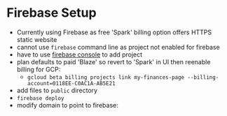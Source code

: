# Firebase Setup
* Currently using Firebase as free 'Spark' billing option offers HTTPS static website
* cannot use `firebase` command line as project not enabled for firebase
* have to use [firebase console](https://console.firebase.google.com) to add project
* plan defaults to paid 'Blaze' so revert to 'Spark' in UI then reenable billing for GCP:
  * `gcloud beta billing projects link my-finances-page --billing-account=0118EE-C0AC1A-AB5E21`
* add files to `public` directory
* `firebase deploy`
* modify domain to point to firebase:

